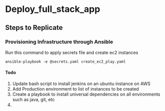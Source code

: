 # Deploy_full_stack_app

## Steps to Replicate 

### Provisioning Infrastructure through Ansible

Run this command to apply secrets file and create ec2 instances
```
ansible-playbook -e @secrets.yaml create_ec2_play.yaml
```


#### Todo 

1. Update bash script to install jenkins on an ubuntu instance on AWS
2. Add Production environment to list of instances to be created 
3. Create a playbook to install universal dependencies on all environments such as java, git, etc
4. 